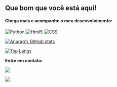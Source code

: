 <h2>Que bom que você está aqui!</h2>
  <h4>Chega mais e acompanhe o meu desenvolvimento:</h4>

![Python](https://img.shields.io/badge/Python-FFD43B?style=for-the-badge&logo=python&logoColor=blue)
![Html5](https://img.shields.io/badge/HTML5-E34F26?style=for-the-badge&logo=html5&logoColor=white)
![CSS](https://img.shields.io/badge/CSS3-1572B6?style=for-the-badge&logo=css3&logoColor=white)

[![Anurag's GitHub stats](https://github-readme-stats.vercel.app/api?username=Amabilereis&show_icons=true&theme=dark)](https://github.com/anuraghazra/github-readme-stats)

[![Top Langs](https://github-readme-stats.vercel.app/api/top-langs/?username=Amabilereis&layout=compact)](https://github.com/anuraghazra/github-readme-stats)

<strong>Entre em contato:<strong>

<a href='https://api.whatsapp.com/send?phone=5511981644067&text=Ol%C3%A1%2C%20Amabile!'> <img src='https://img.shields.io/badge/WhatsApp-25D366?style=for-the-badge&logo=whatsapp&logoColor=white'></a>

<a href='https://www.linkedin.com/in/amabile-fonseca-4260a6160/'> <img src='https://img.shields.io/badge/LinkedIn-0077B5?style=for-the-badge&logo=linkedin&logoColor=white'> </a>
    
    


